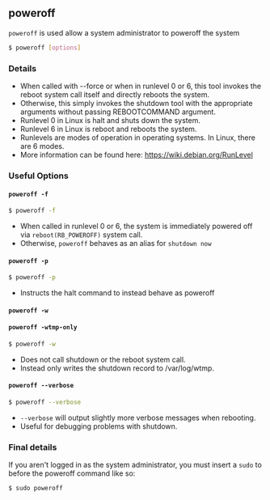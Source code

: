 ---
---

poweroff
--------

`poweroff` is used allow a system administrator to poweroff the system

~~~ bash
$ poweroff [options]
~~~


<!--more-->

### Details
 * When called with --force or when in runlevel 0 or 6, this tool invokes the
   reboot system call itself and directly reboots the system.
 * Otherwise, this simply invokes the shutdown tool with the appropriate
   arguments without passing REBOOTCOMMAND argument.
 * Runlevel 0 in Linux is halt and shuts down the system.
 * Runlevel 6 in Linux is reboot and reboots the system.
 * Runlevels are modes of operation in operating systems. In Linux, there are 6
   modes.
 * More information can be found here: https://wiki.debian.org/RunLevel

### Useful Options

#### `poweroff -f`

~~~bash
$ poweroff -f
~~~

* When called in runlevel 0 or 6, the system is immediately powered off via
  `reboot(RB_POWEROFF)` system call.
* Otherwise, `poweroff` behaves as an alias for `shutdown now`


#### `poweroff -p`

~~~bash
$ poweroff -p
~~~

 * Instructs the halt command to instead behave as poweroff


#### `poweroff -w`
#### `poweroff -wtmp-only`

~~~bash
$ poweroff -w

~~~

 * Does not call shutdown or the reboot system call.
 * Instead only writes the shutdown record to /var/log/wtmp.



#### `poweroff --verbose`

~~~bash
$ poweroff --verbose
~~~

 * `--verbose` will output slightly more verbose messages when rebooting.
 * Useful for debugging problems with shutdown.


### Final details
If you aren't logged in as the system administrator, you must insert a `sudo` to before the poweroff command like so:

~~~bash
$ sudo poweroff
~~~

